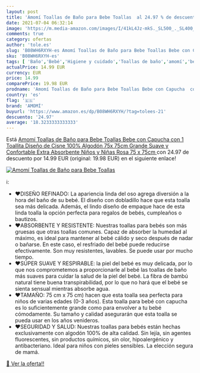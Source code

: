 ```yaml
---
layout: post
title: 'Amomí Toallas de Baño para Bebe Toallas  al 24.97 % de descuento'
date: 2021-07-04 06:32:14
image: 'https://m.media-amazon.com/images/I/41kL4Jz-mkS._SL500_._SL400_.jpg'
comments: true
category: ofertas
author: 'tole.es'
slug: 'B08WH6RXYH-es Amomí Toallas de Baño para Bebe Toallas Bebe con Capucha...'
sku: 'B08WH6RXYH-es'
tags: [ 'Baño','Bebé','Higiene y cuidado','Toallas de baño','amomí','bebe', ]
actualPrice: 14.99 EUR
currency: EUR
price: 14.99
comparePrice: 19.98 EUR
prodname: 'Amomí Toallas de Baño para Bebe Toallas Bebe con Capucha  con 1 Toallita  Diseño de Cisne  100% Algodón  75x 75cm  Grande  Suave y Confortable  Extra Absorbente  Niños y Niñas  Rosa  75 x 75cm '
country: 'es'
flag: '🇪🇸'
brand: 'AMOMÍ'
buyurl: 'https://www.amazon.es/dp/B08WH6RXYH/?tag=tolees-21'
descuento: '24.97'
average: '18.3233333333333'
---
```


Está [Amomí Toallas de Baño para Bebe Toallas Bebe con Capucha  con 1 Toallita  Diseño de Cisne  100% Algodón  75x 75cm  Grande  Suave y Confortable  Extra Absorbente  Niños y Niñas  Rosa  75 x 75cm ](https://www.amazon.es/dp/B08WH6RXYH/?tag=tolees-21) con 24.97 de descuento por 14.99 EUR (original: 19.98 EUR) en el siguiente enlace!

[![Amomí Toallas de Baño para Bebe Toallas ](https://m.media-amazon.com/images/I/41kL4Jz-mkS._SL500_._SL400_.jpg)](https://www.amazon.es/dp/B08WH6RXYH/?tag=tolees-21)

ℹ️:

- ❤DISEÑO REFINADO: La apariencia linda del oso agrega diversión a la hora del baño de su bebé. El diseño con dobladillo hace que esta toalla sea más delicada. Además, el lindo diseño de empaque hace de esta linda toalla la opción perfecta para regalos de bebés, cumpleaños o bautizos.
- ❤ABSORBENTE Y RESISTENTE: Nuestras toallas para bebés son más gruesas que otras toallas comunes. Capaz de absorber la humedad al máximo, es ideal para mantener al bebé cálido y seco después de nadar o bañarse. En este caso, el resfriado del bebé puede reducirse efectivamente. Son muy resistentes, lavables. Se puede usar por mucho tiempo.
- ❤SÚPER SUAVE Y RESPIRABLE: la piel del bebé es muy delicada, por lo que nos comprometemos a proporcionarle al bebé las toallas de baño más suaves para cuidar la salud de la piel del bebé. La fibra de bambú natural tiene buena transpirabilidad, por lo que no hará que el bebé se sienta sensual mientras absorbe agua.
- ❤TAMAÑO: 75 cm x 75 cm) hacen que esta toalla sea perfecta para niños de varias edades (0-3 años). Esta toalla para bebé con capucha es lo suficientemente grande como para envolver a tu bebé cómodamente. Su tamaño y calidad asegurarán que esta toalla se pueda usar en los años venideros.
- ❤SEGURIDAD Y SALUD: Nuestras toallas para bebés están hechas exclusivamente con algodón 100% de alta calidad. Sin lejía, sin agentes fluorescentes, sin productos químicos, sin olor, hipoalergénico y antibacteriano. Ideal para niños con pieles sensibles. La elección segura de mamá.

[🛒 Ver la oferta!!](https://www.amazon.es/dp/B08WH6RXYH/?tag=tolees-21)
